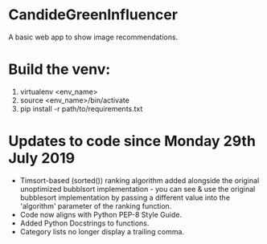 # CandideGreenInfluencer
A basic web app to show image recommendations.

# Build the venv:
1. virtualenv <env_name>
2. source <env_name>/bin/activate
3. pip install -r path/to/requirements.txt

# Updates to code since Monday 29th July 2019
- Timsort-based (sorted()) ranking algorithm added alongside the original unoptimized bubblsort implementation - you can see & use the original bubblesort implementation by passing a different value into the 'algorithm' parameter of the ranking function.
- Code now aligns with Python PEP-8 Style Guide.
- Added Python Docstrings to functions.
- Category lists no longer display a trailing comma.
